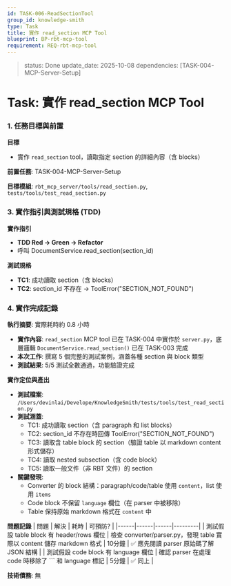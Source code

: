 ```yaml
---
id: TASK-006-ReadSectionTool
group_id: knowledge-smith
type: Task
title: 實作 read_section MCP Tool
blueprint: BP-rbt-mcp-tool
requirement: REQ-rbt-mcp-tool
---
```


<!-- info-section -->
> status: Done
> update_date: 2025-10-08
> dependencies: [TASK-004-MCP-Server-Setup]

<!-- id: sec-root -->
# Task: 實作 read_section MCP Tool

<!-- id: sec-goal-dependencies -->
### 1. 任務目標與前置

<!-- id: blk-goal, type: list -->
**目標**
  - 實作 `read_section` tool，讀取指定 section 的詳細內容（含 blocks）

<!-- id: blk-dependencies, type: list -->
**前置任務**: TASK-004-MCP-Server-Setup

<!-- id: blk-target-modules, type: list -->
**目標模組**: `rbt_mcp_server/tools/read_section.py`, `tests/tools/test_read_section.py`

<!-- id: sec-implementation -->
### 3. 實作指引與測試規格 (TDD)

<!-- id: blk-implementation-steps, type: list -->
**實作指引**
  - **TDD Red → Green → Refactor**
  - 呼叫 DocumentService.read_section(section_id)

<!-- id: blk-test-spec, type: list -->
**測試規格**
  - **TC1**: 成功讀取 section（含 blocks）
  - **TC2**: section_id 不存在 → ToolError("SECTION_NOT_FOUND")

<!-- id: sec-completion -->
### 4. 實作完成記錄

<!-- id: blk-execution-summary, type: list -->
**執行摘要**: 實際耗時約 0.8 小時
  - **實作內容**: `read_section` MCP tool 已在 TASK-004 中實作於 `server.py`，底層邏輯 `DocumentService.read_section()` 已在 TASK-003 完成
  - **本次工作**: 撰寫 5 個完整的測試案例，涵蓋各種 section 與 block 類型
  - **測試結果**: 5/5 測試全數通過，功能驗證完成

<!-- id: blk-implementation-details, type: list -->
**實作定位與產出**
  - **測試檔案**: `/Users/devinlai/Develope/KnowledgeSmith/tests/tools/test_read_section.py`
  - **測試涵蓋**:
    - TC1: 成功讀取 section（含 paragraph 和 list blocks）
    - TC2: section_id 不存在時回傳 ToolError("SECTION_NOT_FOUND")
    - TC3: 讀取含 table block 的 section（驗證 table 以 markdown content 形式儲存）
    - TC4: 讀取 nested subsection（含 code block）
    - TC5: 讀取一般文件（非 RBT 文件）的 section
  - **關鍵發現**:
    - Converter 的 block 結構：paragraph/code/table 使用 `content`，list 使用 `items`
    - Code block 不保留 `language` 欄位（在 parser 中被移除）
    - Table 保持原始 markdown 格式在 `content` 中

<!-- id: blk-problems-table, type: table -->
**問題記錄**
| 問題 | 解決 | 耗時 | 可預防? |
|------|------|------|---------|
| 測試假設 table block 有 header/rows 欄位 | 檢查 converter/parser.py，發現 table 實際以 content 儲存 markdown 格式 | 10分鐘 | ✅ 應先閱讀 parser 原始碼了解 JSON 結構 |
| 測試假設 code block 有 language 欄位 | 確認 parser 在處理 code 時移除了 ``` 和 language 標記 | 5分鐘 | ✅ 同上 |

<!-- id: blk-technical-debt, type: list -->
**技術債務**: 無
